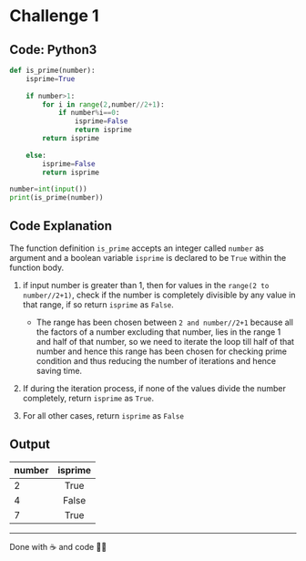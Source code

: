 # Challenge 1
## Code: Python3

```python
def is_prime(number):    
    isprime=True
    
    if number>1:
        for i in range(2,number//2+1):
            if number%i==0:
                isprime=False
                return isprime
        return isprime
    
    else:
        isprime=False
        return isprime
    
number=int(input())
print(is_prime(number))

```
## Code Explanation

The function definition `is_prime` accepts an integer called `number` as argument and 
a boolean variable `isprime` is declared to be `True` within the function body.
 
1. if input number is greater than 1, then for values in the `range(2 to number//2+1)`, check if the number is completely divisible by any value in that range, 
if so return `isprime` as `False`.
  
   * The range has been chosen between `2 and number//2+1` because
   all the factors of a number excluding that number, lies in the range 1 and half of that number,  so we need to iterate the loop till half of that number
   and hence this range has been chosen for checking prime condition and thus reducing the number of iterations and hence saving time.
      
2. If during the iteration process, if none of the values divide the number completely, return `isprime` as `True`.
3. For all other cases, return `isprime` as `False`

## Output

| number        | isprime       | 
| ------------- |:-------------:| 
| 2             | True          | 
| 4             | False         |   
| 7             | True          |   

___
Done with ☕️ and code 🙋‍♀️

